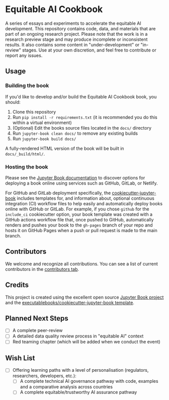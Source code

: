 # Equitable AI Cookbook

A series of essays and experiments to accelerate the equitable AI development. This repository contains code, data, and materials that are part of an ongoing research project. Please note that the work is in a research preview stage and may produce incomplete or inconsistent results. It also contains some content in "under-development" or "in-review" stages. Use at your own discretion, and feel free to contribute or report any issues.

## Usage

### Building the book

If you'd like to develop and/or build the Equitable AI Cookbook book, you should:

1. Clone this repository
2. Run `pip install -r requirements.txt` (it is recommended you do this within a virtual environment)
3. (Optional) Edit the books source files located in the `docs/` directory
4. Run `jupyter-book clean docs/` to remove any existing builds
5. Run `jupyter-book build docs/`

A fully-rendered HTML version of the book will be built in `docs/_build/html/`.

### Hosting the book

Please see the [Jupyter Book documentation](https://jupyterbook.org/publish/web.html) to discover options for deploying a book online using services such as GitHub, GitLab, or Netlify.

For GitHub and GitLab deployment specifically, the [cookiecutter-jupyter-book](https://github.com/executablebooks/cookiecutter-jupyter-book) includes templates for, and information about, optional continuous integration (CI) workflow files to help easily and automatically deploy books online with GitHub or GitLab. For example, if you chose `github` for the `include_ci` cookiecutter option, your book template was created with a GitHub actions workflow file that, once pushed to GitHub, automatically renders and pushes your book to the `gh-pages` branch of your repo and hosts it on GitHub Pages when a push or pull request is made to the main branch.

## Contributors

We welcome and recognize all contributions. You can see a list of current contributors in the [contributors tab](https://github.com/asabuncuoglu13/docs/graphs/contributors).

## Credits

This project is created using the excellent open source [Jupyter Book project](https://jupyterbook.org/) and the [executablebooks/cookiecutter-jupyter-book template](https://github.com/executablebooks/cookiecutter-jupyter-book).


## Planned Next Steps

- [ ] A complete peer-review
- [ ] A detailed data quality review process in "equitable AI" context
- [ ] Red teaming chapter (which will be added when we conduct the event)

## Wish List

- [ ] Offering learning paths with a level of personalisation (regulators, researchers, developers, etc.):
  - [ ] A complete technical AI governance pathway with code, examples and a comparative analysis across countries
  - [ ] A complete equitable/trustworthy AI assurance pathway
